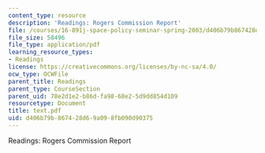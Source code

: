 ```yaml
---
content_type: resource
description: 'Readings: Rogers Commission Report'
file: /courses/16-891j-space-policy-seminar-spring-2003/d406b79b867428d69a098fb090d90375_text.pdf
file_size: 58496
file_type: application/pdf
learning_resource_types:
- Readings
license: https://creativecommons.org/licenses/by-nc-sa/4.0/
ocw_type: OCWFile
parent_title: Readings
parent_type: CourseSection
parent_uid: 78e2d1e2-b86d-fa98-68e2-5d9dd854d109
resourcetype: Document
title: text.pdf
uid: d406b79b-8674-28d6-9a09-8fb090d90375
---
```

Readings: Rogers Commission Report
